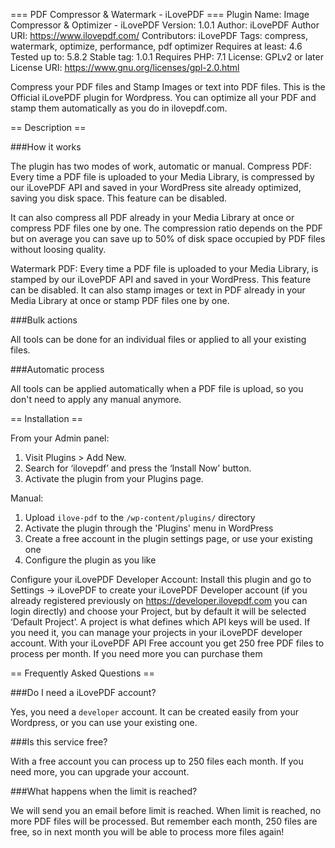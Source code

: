 === PDF Compressor & Watermark - iLovePDF ===
Plugin Name: Image Compressor & Optimizer - iLovePDF
Version: 1.0.1
Author: iLovePDF
Author URI: https://www.ilovepdf.com/
Contributors: iLovePDF
Tags: compress, watermark, optimize, performance, pdf optimizer
Requires at least: 4.6
Tested up to: 5.8.2
Stable tag: 1.0.1
Requires PHP: 7.1
License: GPLv2 or later
License URI: https://www.gnu.org/licenses/gpl-2.0.html

Compress your PDF files and Stamp Images or text into PDF files. This is the Official iLovePDF plugin for Wordpress. You can optimize all your PDF and stamp them automatically as you do in ilovepdf.com.

== Description ==

###How it works

The plugin has two modes of work, automatic or manual.
Compress PDF: Every time a PDF file is uploaded to your Media Library, is compressed by our iLovePDF API and saved in your WordPress site already optimized, saving you disk space. This feature can be disabled. 

It can also compress all PDF already in your Media Library at once or compress PDF files one by one. The compression ratio depends on the PDF but on average you can save up to 50% of disk space occupied by PDF files without loosing quality. 

Watermark PDF: Every time a PDF file is uploaded to your Media Library, is stamped by our iLovePDF API and saved in your WordPress. This feature can be disabled. 
It can also stamp images or text in PDF already in your Media Library at once or stamp PDF files one by one. 


###Bulk actions

All tools can be done for an individual files or applied to all your existing files.

###Automatic process

All tools can be applied automatically when a PDF file is upload, so you don't need to apply any manual anymore.

== Installation ==

From your Admin panel:
1. Visit Plugins > Add New.
2. Search for ‘ilovepdf’ and press the ‘Install Now’ button.
3. Activate the plugin from your Plugins page.

Manual: 
1. Upload `ilove-pdf` to the `/wp-content/plugins/` directory
2. Activate the plugin through the 'Plugins' menu in WordPress
3. Create a free account in the plugin settings page, or use your existing one
4. Configure the plugin as you like

Configure your iLovePDF Developer Account:
Install this plugin and go to Settings -> iLovePDF to create your iLovePDF Developer account (if you already registered previously on https://developer.ilovepdf.com you can login directly) and choose your Project, but by default it will be selected ‘Default Project’. A project is what defines which API keys will be used. If you need it, you can manage your projects in your iLovePDF developer account. With your iLovePDF API Free account you get 250 free PDF files to process per month. If you need more you can purchase them


== Frequently Asked Questions ==

###Do I need a iLovePDF account?

Yes, you need a `developer` account. It can be created easily from your Wordpress, or you can use your existing one.

###Is this service free?

With a free account you can process up to 250 files each month. If you need more, you can upgrade your account.

###What happens when the limit is reached?

We will send you an email before limit is reached. When limit is reached, no more PDF files will be processed. But remember each month, 250 files are free, so in next month you will be able to process more files again!
